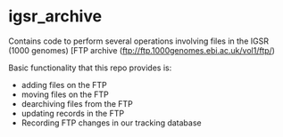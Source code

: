 # igsr_archive
Contains code to perform several operations involving files in the IGSR (1000 genomes) [FTP archive (ftp://ftp.1000genomes.ebi.ac.uk/vol1/ftp/)




Basic functionality that this repo provides is:

* adding files on the FTP
* moving files on the FTP
* dearchiving files from the FTP
* updating records in the FTP
* Recording FTP changes in our tracking database

